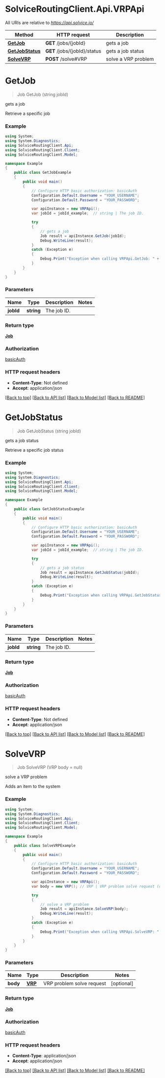 # SolviceRoutingClient.Api.VRPApi

All URIs are relative to *https://api.solvice.io/*

Method | HTTP request | Description
------------- | ------------- | -------------
[**GetJob**](VRPApi.md#getjob) | **GET** /jobs/{jobId} | gets a job
[**GetJobStatus**](VRPApi.md#getjobstatus) | **GET** /jobs/{jobId}/status | gets a job status
[**SolveVRP**](VRPApi.md#solvevrp) | **POST** /solve#VRP | solve a VRP problem

<a name="getjob"></a>
# **GetJob**
> Job GetJob (string jobId)

gets a job

Retrieve a specific job

### Example
```csharp
using System;
using System.Diagnostics;
using SolviceRoutingClient.Api;
using SolviceRoutingClient.Client;
using SolviceRoutingClient.Model;

namespace Example
{
    public class GetJobExample
    {
        public void main()
        {
            // Configure HTTP basic authorization: basicAuth
            Configuration.Default.Username = "YOUR_USERNAME";
            Configuration.Default.Password = "YOUR_PASSWORD";

            var apiInstance = new VRPApi();
            var jobId = jobId_example;  // string | The job ID.

            try
            {
                // gets a job
                Job result = apiInstance.GetJob(jobId);
                Debug.WriteLine(result);
            }
            catch (Exception e)
            {
                Debug.Print("Exception when calling VRPApi.GetJob: " + e.Message );
            }
        }
    }
}
```

### Parameters

Name | Type | Description  | Notes
------------- | ------------- | ------------- | -------------
 **jobId** | **string**| The job ID. | 

### Return type

[**Job**](Job.md)

### Authorization

[basicAuth](../README.md#basicAuth)

### HTTP request headers

 - **Content-Type**: Not defined
 - **Accept**: application/json

[[Back to top]](#) [[Back to API list]](../README.md#documentation-for-api-endpoints) [[Back to Model list]](../README.md#documentation-for-models) [[Back to README]](../README.md)
<a name="getjobstatus"></a>
# **GetJobStatus**
> Job GetJobStatus (string jobId)

gets a job status

Retrieve a specific job status

### Example
```csharp
using System;
using System.Diagnostics;
using SolviceRoutingClient.Api;
using SolviceRoutingClient.Client;
using SolviceRoutingClient.Model;

namespace Example
{
    public class GetJobStatusExample
    {
        public void main()
        {
            // Configure HTTP basic authorization: basicAuth
            Configuration.Default.Username = "YOUR_USERNAME";
            Configuration.Default.Password = "YOUR_PASSWORD";

            var apiInstance = new VRPApi();
            var jobId = jobId_example;  // string | The job ID.

            try
            {
                // gets a job status
                Job result = apiInstance.GetJobStatus(jobId);
                Debug.WriteLine(result);
            }
            catch (Exception e)
            {
                Debug.Print("Exception when calling VRPApi.GetJobStatus: " + e.Message );
            }
        }
    }
}
```

### Parameters

Name | Type | Description  | Notes
------------- | ------------- | ------------- | -------------
 **jobId** | **string**| The job ID. | 

### Return type

[**Job**](Job.md)

### Authorization

[basicAuth](../README.md#basicAuth)

### HTTP request headers

 - **Content-Type**: Not defined
 - **Accept**: application/json

[[Back to top]](#) [[Back to API list]](../README.md#documentation-for-api-endpoints) [[Back to Model list]](../README.md#documentation-for-models) [[Back to README]](../README.md)
<a name="solvevrp"></a>
# **SolveVRP**
> Job SolveVRP (VRP body = null)

solve a VRP problem

Adds an item to the system

### Example
```csharp
using System;
using System.Diagnostics;
using SolviceRoutingClient.Api;
using SolviceRoutingClient.Client;
using SolviceRoutingClient.Model;

namespace Example
{
    public class SolveVRPExample
    {
        public void main()
        {
            // Configure HTTP basic authorization: basicAuth
            Configuration.Default.Username = "YOUR_USERNAME";
            Configuration.Default.Password = "YOUR_PASSWORD";

            var apiInstance = new VRPApi();
            var body = new VRP(); // VRP | VRP problem solve request (optional) 

            try
            {
                // solve a VRP problem
                Job result = apiInstance.SolveVRP(body);
                Debug.WriteLine(result);
            }
            catch (Exception e)
            {
                Debug.Print("Exception when calling VRPApi.SolveVRP: " + e.Message );
            }
        }
    }
}
```

### Parameters

Name | Type | Description  | Notes
------------- | ------------- | ------------- | -------------
 **body** | [**VRP**](VRP.md)| VRP problem solve request | [optional] 

### Return type

[**Job**](Job.md)

### Authorization

[basicAuth](../README.md#basicAuth)

### HTTP request headers

 - **Content-Type**: application/json
 - **Accept**: application/json

[[Back to top]](#) [[Back to API list]](../README.md#documentation-for-api-endpoints) [[Back to Model list]](../README.md#documentation-for-models) [[Back to README]](../README.md)
